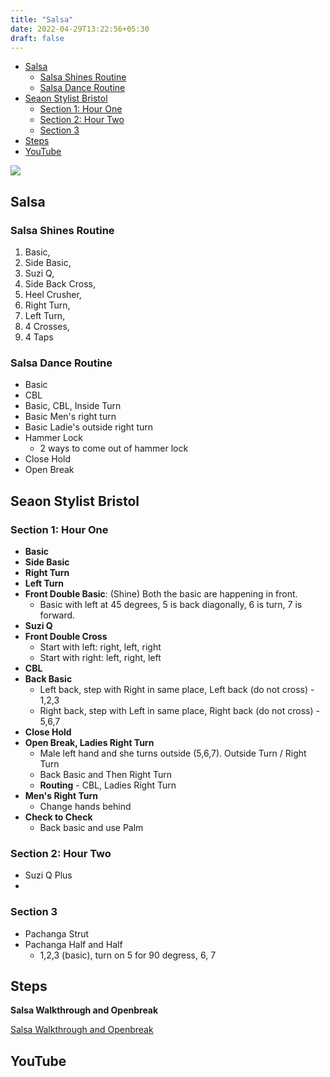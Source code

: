```yaml
---
title: "Salsa"
date: 2022-04-29T13:22:56+05:30
draft: false
---
```



- [Salsa](#salsa)
  - [Salsa Shines Routine](#salsa-shines-routine)
  - [Salsa Dance Routine](#salsa-dance-routine)
- [Seaon Stylist Bristol](#seaon-stylist-bristol)
  - [Section 1: Hour One](#section-1-hour-one)
  - [Section 2: Hour Two](#section-2-hour-two)
  - [Section 3](#section-3)
- [Steps](#steps)
- [YouTube](#youtube)

<img src="../salsa.jpg">

## Salsa 

### Salsa Shines Routine

1. Basic,
2. Side Basic,
3. Suzi Q,
4. Side Back Cross,
5. Heel Crusher,
6. Right Turn,
7. Left Turn,
8. 4 Crosses,
9. 4 Taps

### Salsa Dance Routine

- Basic
- CBL
- Basic, CBL, Inside Turn
- Basic Men's right turn
- Basic Ladie's outside right turn
- Hammer Lock
  - 2 ways to come out of hammer lock
- Close Hold
- Open Break

## Seaon Stylist Bristol

### Section 1: Hour One

- **Basic**
- **Side Basic**
- **Right Turn**
- **Left Turn**
- **Front Double Basic**: (Shine) Both the basic are happening in front.
  - Basic with left at 45 degrees, 5 is back diagonally, 6 is turn, 7 is forward.
- **Suzi Q**
- **Front Double Cross**
  - Start with left: right, left, right
  - Start with right: left, right, left
- **CBL**
- **Back Basic**
  - Left back, step with Right in same place, Left back (do not cross) - 1,2,3
  - Right back, step with Left in same place, Right back (do not cross) - 5,6,7
- **Close Hold**
- **Open Break, Ladies Right Turn**
  - Male left hand and she turns outside (5,6,7). Outside Turn / Right Turn
  - Back Basic and Then Right Turn
  - **Routing** - CBL, Ladies Right Turn
- **Men's Right Turn**
  - Change hands behind
- **Check to Check**
  - Back basic and use Palm

### Section 2: Hour Two

- Suzi Q Plus
- 

### Section 3

- Pachanga Strut
- Pachanga Half and Half
  - 1,2,3 (basic), turn on 5 for 90 degress, 6, 7

## Steps

**Salsa Walkthrough and Openbreak**

[Salsa Walkthrough and Openbreak](https://www.youtube.com/shorts/3LKSQHL0OUk)



## YouTube
